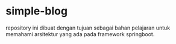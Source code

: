 # simple-blog
repository ini dibuat dengan tujuan sebagai bahan pelajaran untuk memahami arsitektur yang ada pada framework springboot. 
